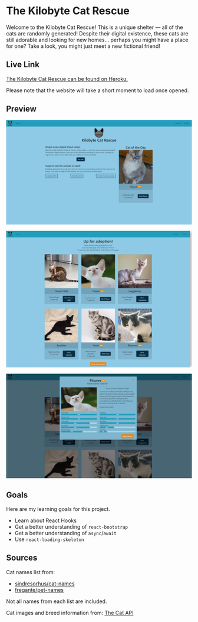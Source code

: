 # The Kilobyte Cat Rescue
Welcome to the Kilobyte Cat Rescue! This is a unique shelter — all of the cats are randomly generated! Despite their digital existence, these cats are still adorable and looking for new homes... perhaps you might have a place for one? Take a look, you might just meet a new fictional friend!

## Live Link
[The Kilobyte Cat Rescue can be found on Heroku.](https://kb-cat-rescue.herokuapp.com/)

Please note that the website will take a short moment to load once opened.

## Preview

![Homepage](images/homepage.png)

![Adopt Page](images/adoptpage.png)

![Meet Page](images/meetpage.png)

## Goals
Here are my learning goals for this project.
- Learn about React Hooks
- Get a better understanding of `react-bootstrap`
- Get a better understanding of `async`/`await`
- Use `react-loading-skeleton`

## Sources
Cat names list from:
- [sindresorhus/cat-names](https://github.com/sindresorhus/cat-names)
- [fregante/pet-names](https://github.com/fregante/pet-names)

Not all names from each list are included.

Cat images and breed information from:
[The Cat API](https://thecatapi.com/)

